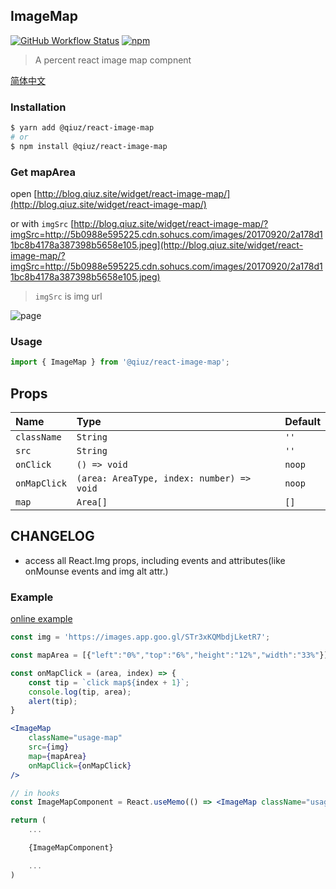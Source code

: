 ## ImageMap

[![GitHub Workflow Status](https://img.shields.io/github/workflow/status/qiuziz/react-image-map/CI?label=Github%20Actions)](https://github.com/qiuziz/react-image-map/actions?query=workflow%3ACI)
[![npm](https://img.shields.io/npm/v/@qiuz/react-image-map)](https://www.npmjs.com/package/@qiuz/react-image-map)

> A percent react image map compnent

[简体中文](https://github.com/qiuziz/react-image-map/blob/master/README-CN.md)

### Installation

```sh
$ yarn add @qiuz/react-image-map
# or
$ npm install @qiuz/react-image-map
```

### Get mapArea

open [http://blog.qiuz.site/widget/react-image-map/](http://blog.qiuz.site/widget/react-image-map/)

or with `imgSrc` [http://blog.qiuz.site/widget/react-image-map/?imgSrc=http://5b0988e595225.cdn.sohucs.com/images/20170920/2a178d11bc8b4178a387398b5658e105.jpeg](http://blog.qiuz.site/widget/react-image-map/?imgSrc=http://5b0988e595225.cdn.sohucs.com/images/20170920/2a178d11bc8b4178a387398b5658e105.jpeg)

> `imgSrc` is img url

![page](https://raw.githubusercontent.com/qiuziz/react-image-map/master/src/assets/images/page.png)

### Usage

```js
import { ImageMap } from '@qiuz/react-image-map';
```

## Props

| Name         | Type                                      | Default |
| :----------- | :---------------------------------------- | :------ |
| `className`  | `String`                                  | `''`    |
| `src`        | `String`                                  | `''`    |
| `onClick`    | `() => void`                              | `noop`  |
| `onMapClick` | `(area: AreaType, index: number) => void` | `noop`  |
| `map`        | `Area[]`                                  | `[]`    |

## CHANGELOG

- access all React.Img props, including events and attributes(like onMounse events and img alt attr.)

### Example

[online example](https://codesandbox.io/s/silent-bash-c6zwx)

```jsx
const img = 'https://images.app.goo.gl/STr3xKQMbdjLketR7';

const mapArea = [{"left":"0%","top":"6%","height":"12%","width":"33%"}];

const onMapClick = (area, index) => {
	const tip = `click map${index + 1}`;
	console.log(tip, area);
	alert(tip);
}

<ImageMap
	className="usage-map"
	src={img}
	map={mapArea}
	onMapClick={onMapClick}
/>

// in hooks
const ImageMapComponent = React.useMemo(() => <ImageMap className="usage-map" src={img} map={mapArea} onMapClick={onMapClick} />, [mapArea, img]);

return (
	...

	{ImageMapComponent}

	...
)
```
